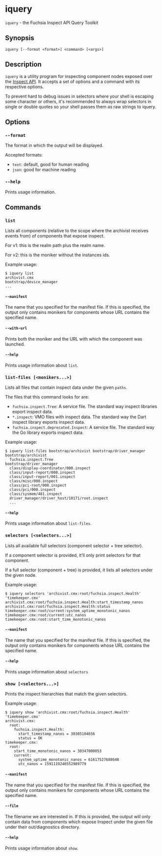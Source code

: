 # iquery

`iquery` - the Fuchsia Inspect API Query Toolkit

## Synopsis

```
iquery [--format <format>] <command> [<args>]
```

## Description

`iquery` is a utility program for inspecting component nodes exposed over the
[Inspect API]. It accepts a set of options and a command with
its respective options.

To prevent hard to debug issues in selectors where your shell is escaping some
character or others, it's recommended to always wrap selectors in single or
double quotes so your shell passes them as raw strings to iquery.

## Options

### `--format`

The format in which the output will be displayed.

Accepted formats:

- `text`: default, good for human reading
- `json`: good for machine reading

### `--help`

Prints usage information.

## Commands

### `list`

Lists all components (relative to the scope where the archivist receives events
from) of components that expose inspect.

For v1: this is the realm path plus the realm name.

For v2: this is the moniker without the instances ids.

Example usage:

```
$ iquery list
archivist.cmx
bootstrap/device_manager
...
```

#### `--manifest`

The name that you specified for the manifest file. If this is specified, the
output only contains monikers for components whose URL contains the specified
name.

#### `--with-url`

Prints both the moniker and the URL with which the component was launched.

#### `--help`

Prints usage information about `list`.

### `list-files [<monikers...>]`

Lists all files that contain inspect data under the given `paths`.

The files that this command looks for are:

- `fuchsia.inspect.Tree`: A service file. The standard way inspect libraries
  export inspect data.
- `*.inspect`: VMO files with inspect data. The standard way the Dart inspect
  library exports inspect data.
- `fuchsia.inspect.deprecated.Inspect`: A service file. The standard way the Go
  library exports inspect data.

Example usage:

```
$ iquery list-files bootstrap/archivist bootstrap/driver_manager
bootstrap/archivist
  fuchsia.inspect.Tree
bootstrap/driver_manager
  class/display-coordinator/000.inspect
  class/input-report/000.inspect
  class/input-report/001.inspect
  class/misc/000.inspect
  class/pci-root/000.inspect
  class/pci/000.inspect
  class/sysmem/481.inspect
  driver_manager/driver_host/10171/root.inspect
  ...
```

#### `--help`

Prints usage information about `list-files`.

### `selectors [<selectors...>]`

Lists all available full selectors (component selector + tree selector).

If a component selector is provided, it’ll only print selectors for that component.

If a full selector (component + tree) is provided, it lists all selectors under the given node.

Example usage:

```
$ iquery selectors 'archivist.cmx:root/fuchsia.inspect.Health' 'timekeeper.cmx'
archivist.cmx:root/fuchsia.inspect.Health:start_timestamp_nanos
archivist.cmx:root/fuchsia.inspect.Health:status
timekeeper.cmx:root/current:system_uptime_monotonic_nanos
timekeeper.cmx:root/current:utc_nanos
timekeeper.cmx:root:start_time_monotonic_nanos
```

#### `--manifest`

The name that you specified for the manifest file. If this is specified, the
output only contains monikers for components whose URL contains the specified
name.

#### `--help`

Prints usage information about `selectors`


### `show [<selectors...>]`

Prints the inspect hierarchies that match the given selectors.

Example usage:

```
$ iquery show 'archivist.cmx:root/fuchsia.inspect.Health' 'timekeeper.cmx'
archivist.cmx:
  root:
    fuchsia.inspect.Health:
      start_timestamp_nanos = 30305104656
      status = OK
timekeeper.cmx:
  root:
    start_time_monotonic_nanos = 30347000053
    current:
      system_uptime_monotonic_nanos = 61617527688648
      utc_nanos = 1591119246552989779
```

#### `--manifest`

The name that you specified for the manifest file. If this is specified, the
output only contains monikers for components whose URL contains the specified
name.

#### `--file`

The filename we are interested in. If this is provided, the output will only
contain data from components which expose Inspect under the given file under
their out/diagnostics directory.


#### `--help`

Prints usage information about `show`.


[Inspect API]: /docs/development/diagnostics/inspect/README.md
